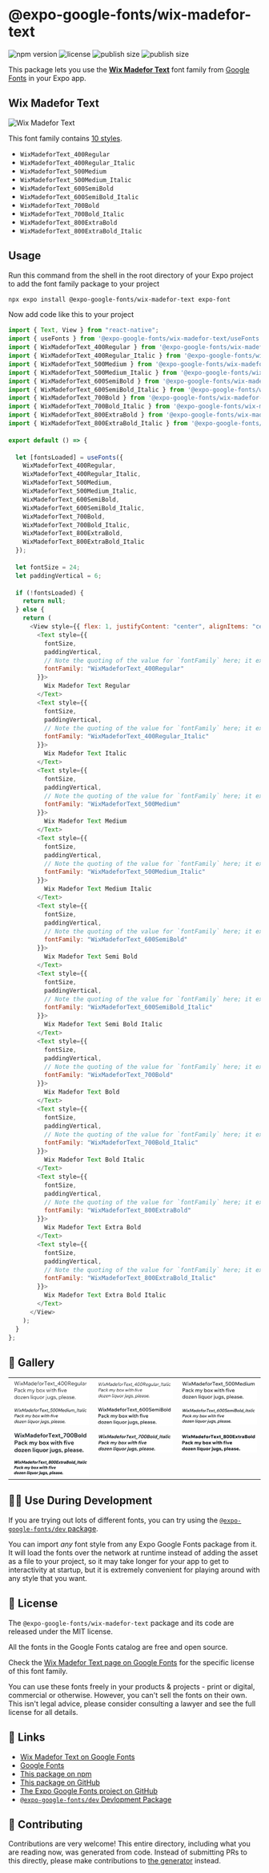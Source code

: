 # @expo-google-fonts/wix-madefor-text

![npm version](https://flat.badgen.net/npm/v/@expo-google-fonts/wix-madefor-text)
![license](https://flat.badgen.net/github/license/expo/google-fonts)
![publish size](https://flat.badgen.net/packagephobia/install/@expo-google-fonts/wix-madefor-text)
![publish size](https://flat.badgen.net/packagephobia/publish/@expo-google-fonts/wix-madefor-text)

This package lets you use the [**Wix Madefor Text**](https://fonts.google.com/specimen/Wix+Madefor+Text) font family from [Google Fonts](https://fonts.google.com/) in your Expo app.

## Wix Madefor Text

![Wix Madefor Text](./font-family.png)

This font family contains [10 styles](#-gallery).

- `WixMadeforText_400Regular`
- `WixMadeforText_400Regular_Italic`
- `WixMadeforText_500Medium`
- `WixMadeforText_500Medium_Italic`
- `WixMadeforText_600SemiBold`
- `WixMadeforText_600SemiBold_Italic`
- `WixMadeforText_700Bold`
- `WixMadeforText_700Bold_Italic`
- `WixMadeforText_800ExtraBold`
- `WixMadeforText_800ExtraBold_Italic`

## Usage

Run this command from the shell in the root directory of your Expo project to add the font family package to your project

```sh
npx expo install @expo-google-fonts/wix-madefor-text expo-font
```

Now add code like this to your project

```js
import { Text, View } from "react-native";
import { useFonts } from '@expo-google-fonts/wix-madefor-text/useFonts';
import { WixMadeforText_400Regular } from '@expo-google-fonts/wix-madefor-text/400Regular';
import { WixMadeforText_400Regular_Italic } from '@expo-google-fonts/wix-madefor-text/400Regular_Italic';
import { WixMadeforText_500Medium } from '@expo-google-fonts/wix-madefor-text/500Medium';
import { WixMadeforText_500Medium_Italic } from '@expo-google-fonts/wix-madefor-text/500Medium_Italic';
import { WixMadeforText_600SemiBold } from '@expo-google-fonts/wix-madefor-text/600SemiBold';
import { WixMadeforText_600SemiBold_Italic } from '@expo-google-fonts/wix-madefor-text/600SemiBold_Italic';
import { WixMadeforText_700Bold } from '@expo-google-fonts/wix-madefor-text/700Bold';
import { WixMadeforText_700Bold_Italic } from '@expo-google-fonts/wix-madefor-text/700Bold_Italic';
import { WixMadeforText_800ExtraBold } from '@expo-google-fonts/wix-madefor-text/800ExtraBold';
import { WixMadeforText_800ExtraBold_Italic } from '@expo-google-fonts/wix-madefor-text/800ExtraBold_Italic';

export default () => {

  let [fontsLoaded] = useFonts({
    WixMadeforText_400Regular, 
    WixMadeforText_400Regular_Italic, 
    WixMadeforText_500Medium, 
    WixMadeforText_500Medium_Italic, 
    WixMadeforText_600SemiBold, 
    WixMadeforText_600SemiBold_Italic, 
    WixMadeforText_700Bold, 
    WixMadeforText_700Bold_Italic, 
    WixMadeforText_800ExtraBold, 
    WixMadeforText_800ExtraBold_Italic
  });

  let fontSize = 24;
  let paddingVertical = 6;

  if (!fontsLoaded) {
    return null;
  } else {
    return (
      <View style={{ flex: 1, justifyContent: "center", alignItems: "center" }}>
        <Text style={{
          fontSize,
          paddingVertical,
          // Note the quoting of the value for `fontFamily` here; it expects a string!
          fontFamily: "WixMadeforText_400Regular"
        }}>
          Wix Madefor Text Regular
        </Text>
        <Text style={{
          fontSize,
          paddingVertical,
          // Note the quoting of the value for `fontFamily` here; it expects a string!
          fontFamily: "WixMadeforText_400Regular_Italic"
        }}>
          Wix Madefor Text Italic
        </Text>
        <Text style={{
          fontSize,
          paddingVertical,
          // Note the quoting of the value for `fontFamily` here; it expects a string!
          fontFamily: "WixMadeforText_500Medium"
        }}>
          Wix Madefor Text Medium
        </Text>
        <Text style={{
          fontSize,
          paddingVertical,
          // Note the quoting of the value for `fontFamily` here; it expects a string!
          fontFamily: "WixMadeforText_500Medium_Italic"
        }}>
          Wix Madefor Text Medium Italic
        </Text>
        <Text style={{
          fontSize,
          paddingVertical,
          // Note the quoting of the value for `fontFamily` here; it expects a string!
          fontFamily: "WixMadeforText_600SemiBold"
        }}>
          Wix Madefor Text Semi Bold
        </Text>
        <Text style={{
          fontSize,
          paddingVertical,
          // Note the quoting of the value for `fontFamily` here; it expects a string!
          fontFamily: "WixMadeforText_600SemiBold_Italic"
        }}>
          Wix Madefor Text Semi Bold Italic
        </Text>
        <Text style={{
          fontSize,
          paddingVertical,
          // Note the quoting of the value for `fontFamily` here; it expects a string!
          fontFamily: "WixMadeforText_700Bold"
        }}>
          Wix Madefor Text Bold
        </Text>
        <Text style={{
          fontSize,
          paddingVertical,
          // Note the quoting of the value for `fontFamily` here; it expects a string!
          fontFamily: "WixMadeforText_700Bold_Italic"
        }}>
          Wix Madefor Text Bold Italic
        </Text>
        <Text style={{
          fontSize,
          paddingVertical,
          // Note the quoting of the value for `fontFamily` here; it expects a string!
          fontFamily: "WixMadeforText_800ExtraBold"
        }}>
          Wix Madefor Text Extra Bold
        </Text>
        <Text style={{
          fontSize,
          paddingVertical,
          // Note the quoting of the value for `fontFamily` here; it expects a string!
          fontFamily: "WixMadeforText_800ExtraBold_Italic"
        }}>
          Wix Madefor Text Extra Bold Italic
        </Text>
      </View>
    );
  }
};
```

## 🔡 Gallery


||||
|-|-|-|
|![WixMadeforText_400Regular](./400Regular/WixMadeforText_400Regular.ttf.png)|![WixMadeforText_400Regular_Italic](./400Regular_Italic/WixMadeforText_400Regular_Italic.ttf.png)|![WixMadeforText_500Medium](./500Medium/WixMadeforText_500Medium.ttf.png)||
|![WixMadeforText_500Medium_Italic](./500Medium_Italic/WixMadeforText_500Medium_Italic.ttf.png)|![WixMadeforText_600SemiBold](./600SemiBold/WixMadeforText_600SemiBold.ttf.png)|![WixMadeforText_600SemiBold_Italic](./600SemiBold_Italic/WixMadeforText_600SemiBold_Italic.ttf.png)||
|![WixMadeforText_700Bold](./700Bold/WixMadeforText_700Bold.ttf.png)|![WixMadeforText_700Bold_Italic](./700Bold_Italic/WixMadeforText_700Bold_Italic.ttf.png)|![WixMadeforText_800ExtraBold](./800ExtraBold/WixMadeforText_800ExtraBold.ttf.png)||
|![WixMadeforText_800ExtraBold_Italic](./800ExtraBold_Italic/WixMadeforText_800ExtraBold_Italic.ttf.png)||||


## 👩‍💻 Use During Development

If you are trying out lots of different fonts, you can try using the [`@expo-google-fonts/dev` package](https://github.com/expo/google-fonts/tree/master/font-packages/dev#readme).

You can import _any_ font style from any Expo Google Fonts package from it. It will load the fonts over the network at runtime instead of adding the asset as a file to your project, so it may take longer for your app to get to interactivity at startup, but it is extremely convenient for playing around with any style that you want.


## 📖 License

The `@expo-google-fonts/wix-madefor-text` package and its code are released under the MIT license.

All the fonts in the Google Fonts catalog are free and open source.

Check the [Wix Madefor Text page on Google Fonts](https://fonts.google.com/specimen/Wix+Madefor+Text) for the specific license of this font family.

You can use these fonts freely in your products & projects - print or digital, commercial or otherwise. However, you can't sell the fonts on their own. This isn't legal advice, please consider consulting a lawyer and see the full license for all details.

## 🔗 Links

- [Wix Madefor Text on Google Fonts](https://fonts.google.com/specimen/Wix+Madefor+Text)
- [Google Fonts](https://fonts.google.com/)
- [This package on npm](https://www.npmjs.com/package/@expo-google-fonts/wix-madefor-text)
- [This package on GitHub](https://github.com/expo/google-fonts/tree/master/font-packages/wix-madefor-text)
- [The Expo Google Fonts project on GitHub](https://github.com/expo/google-fonts)
- [`@expo-google-fonts/dev` Devlopment Package](https://github.com/expo/google-fonts/tree/master/font-packages/dev)

## 🤝 Contributing

Contributions are very welcome! This entire directory, including what you are reading now, was generated from code. Instead of submitting PRs to this directly, please make contributions to [the generator](https://github.com/expo/google-fonts/tree/master/packages/generator) instead.
